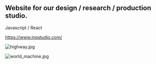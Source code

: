 ## Website for our design / research / production studio.

Javascript / React

https://www.inqstudio.com/

![highway.jpg](/../media/jpg/highway.jpg?raw=true "The Route Through Rondo")

![world_machine.jpg](/../media/jpg/world_machine.jpg?raw=true "Essay: World Machine")
